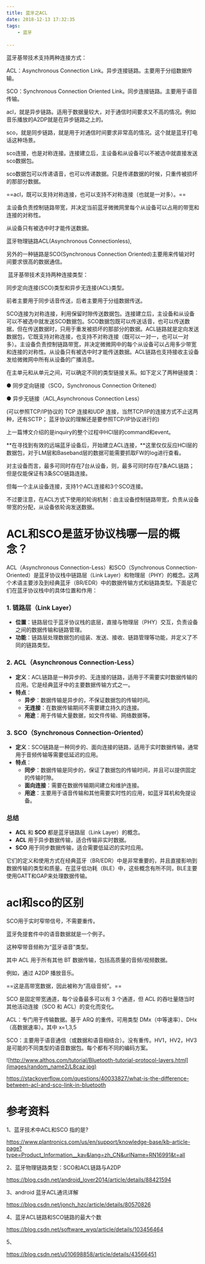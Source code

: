 ```yaml
---
title: 蓝牙之ACL
date: 2018-12-13 17:32:35
tags:
	- 蓝牙

---
```




蓝牙基带技术支持两种连接方式：

ACL：Asynchronous Connection Link。异步连接链路。主要用于分组数据传输。

SCO：Synchronous Connection Oriented Link。同步连接链路。主要用于语音传输。

acl，就是异步链路。适用于数据量较大，对于通信时间要求又不高的情况。例如音乐播放的A2DP就是在异步链路之上的。

sco，就是同步链路，就是用于对通信时间要求非常高的情况。这个就是蓝牙打电话这种场景。

sco连接，也是对称连接。连接建立后，主设备和从设备可以不被选中就直接发送sco数据包。

sco数据包可以传递语音，也可以传递数据。只是传递数据的时候，只重传被损坏的那部分数据。



==acl，既可以支持对称连接，也可以支持不对称连接（也就是一对多）。==

主设备负责控制链路带宽，并决定当前蓝牙微微网里每个从设备可以占用的带宽和连接的对称性。

从设备只有被选中时才能传送数据。



蓝牙物理链路ACL(Asynchronous Connectionless), 

另外的一种链路是SCO(Synchronous Connection Oriented)主要用来传输对时间要求很高的数据通信。

​    蓝牙基带技术支持两种连接类型：

同步定向连接(SCO)类型和异步无连接(ACL)类型。

前者主要用于同步话音传送，后者主要用于分组数据传送。

​    SCO连接为对称连接，利用保留时隙传送数据包。连接建立后，主设备和从设备可以不被选中就发送SCO数据包。SCO数据包既可以传送话音，也可以传送数据，但在传送数据时，只用于重发被损坏的那部分的数据。
​    ACL链路就是定向发送数据包，它既支持对称连接，也支持不对称连接（既可以一对一，也可以一对多）。主设备负责控制链路带宽，并决定微微网中的每个从设备可以占用多少带宽和连接的对称性。从设备只有被选中时才能传送数据。ACL链路也支持接收主设备发给微微网中所有从设备的广播消息。

  在主单元和从单元之间，可以确定不同的类型链接关系。如下定义了两种链接类：

● 同步定向链接（SCO，Synchronous Connection Oritened）

● 异步无链接（ACL,Asynchronous Connection Less）

  (可以参照TCP/IP协议的 TCP 连接和UDP 连接，当然TCP/IP的连接方式不止这两种，还有SCTP； 蓝牙协议的理解还是要参照TCP/IP协议进行的)





上一篇博文介绍的是inquiry的整个过程中HCI层的command和event。

**在寻找到有效的远端蓝牙设备后，开始建立ACL连接，**这里仅仅反应HCI层的数据包，对于LM层和Baseband层的数据可能需要抓取FW的log进行查看。



对主设备而言，最多可同时存在7台从设备，则，最多可同时存在7条ACL链路；但是仅能保证有3条SCO链路连接。

但每一个主从设备连接，支持1个ACL连接和3个SCO连接。

不过要注意，在ACL方式下使用的轮询机制：由主设备控制链路带宽，负责从设备带宽的分配，从设备依轮询发送数据。

# ACL和SCO是蓝牙协议栈哪一层的概念？

ACL（Asynchronous Connection-Less）和SCO（Synchronous Connection-Oriented）是蓝牙协议栈中链路层（Link Layer）和物理层（PHY）的概念。这两个术语主要涉及到经典蓝牙（BR/EDR）中的数据传输方式和链路类型。下面是它们在蓝牙协议栈中的具体位置和作用：

### 1. **链路层（Link Layer）**

- **位置**：链路层位于蓝牙协议栈的底层，直接与物理层（PHY）交互，负责设备之间的数据传输和链路管理。
- **功能**：链路层处理数据包的组装、发送、接收、链路管理等功能，并定义了不同的链路类型。

### 2. **ACL（Asynchronous Connection-Less）**

- **定义**：ACL链路是一种异步的、无连接的链路，适用于不需要实时数据传输的应用。它是经典蓝牙中的主要数据传输方式之一。
- **特点**：
  - **异步**：数据传输是异步的，不保证数据包的传输时间。
  - **无连接**：在数据传输期间不需要建立持久的连接。
  - **用途**：用于传输大量数据，如文件传输、网络数据等。

### 3. **SCO（Synchronous Connection-Oriented）**

- **定义**：SCO链路是一种同步的、面向连接的链路，适用于实时数据传输，通常用于音频传输等需要低延迟的应用。
- **特点**：
  - **同步**：数据传输是同步的，保证了数据包的传输时间，并且可以提供固定的传输时隙。
  - **面向连接**：需要在数据传输期间建立和维护连接。
  - **用途**：主要用于语音传输和其他需要实时性的应用，如蓝牙耳机和免提设备。

### 总结

- **ACL** 和 **SCO** 都是蓝牙链路层（Link Layer）的概念。
- **ACL** 用于异步数据传输，适合传输非实时数据。
- **SCO** 用于同步数据传输，适合需要低延迟的实时应用。

它们的定义和使用方式在经典蓝牙（BR/EDR）中是非常重要的，并且直接影响到数据传输的类型和质量。在蓝牙低功耗（BLE）中，这些概念有所不同，BLE主要使用GATT和GAP来处理数据传输。

# acl和sco的区别

SCO用于实时窄带信号，不需要重传。

蓝牙免提套件中的语音数据就是一个例子。

这种窄带音频称为“蓝牙语音”类型。

其中 ACL 用于所有其他 BT 数据传输，包括高质量的音频/视频数据。

例如，通过 A2DP 播放音乐。

==这是高带宽数据，因此被称为“高级音频”。==

SCO 是固定带宽通道，每个设备最多可以有 3 个通道，但 ACL 的吞吐量随当时其他活动连接（SCO 和 ACL）的变化而变化。



ACL：专门用于传输数据。基于 ARQ 的重传。可用类型 DMx（中等速率）、DHx（高数据速率）。其中 x=1,3,5



SCO：主要用于语音通信（或数据和语音相结合）。没有重传。HV1，HV2，HV3 是可能的不同类型的语音数据包。每个都有不同的编码方案。



![http://www.althos.com/tutorial/Bluetooth-tutorial-protocol-layers.html](images/random_name2/L8caz.jpg)

https://stackoverflow.com/questions/40033827/what-is-the-difference-between-acl-and-sco-link-in-bluetooth

# 参考资料

1、蓝牙技术中ACL和SCO 指的是?

https://www.plantronics.com/us/en/support/knowledge-base/kb-article-page?type=Product_Information__kav&lang=zh_CN&urlName=RN16991&t=all

2、蓝牙物理链路类型：SCO和ACL链路与A2DP

https://blog.csdn.net/android_lover2014/article/details/88421594

3、android 蓝牙ACL通讯详解

https://blog.csdn.net/jonch_hzc/article/details/80570826

4、蓝牙ACL链路和SCO链路的最大个数

https://blog.csdn.net/software_wyq/article/details/103456464

5、

https://blog.csdn.net/u010698858/article/details/43566451